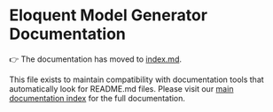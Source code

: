 # Eloquent Model Generator Documentation

👉 The documentation has moved to [index.md](./index.md).

This file exists to maintain compatibility with documentation tools that automatically look for README.md files. Please visit our [main documentation index](./index.md) for the full documentation.

